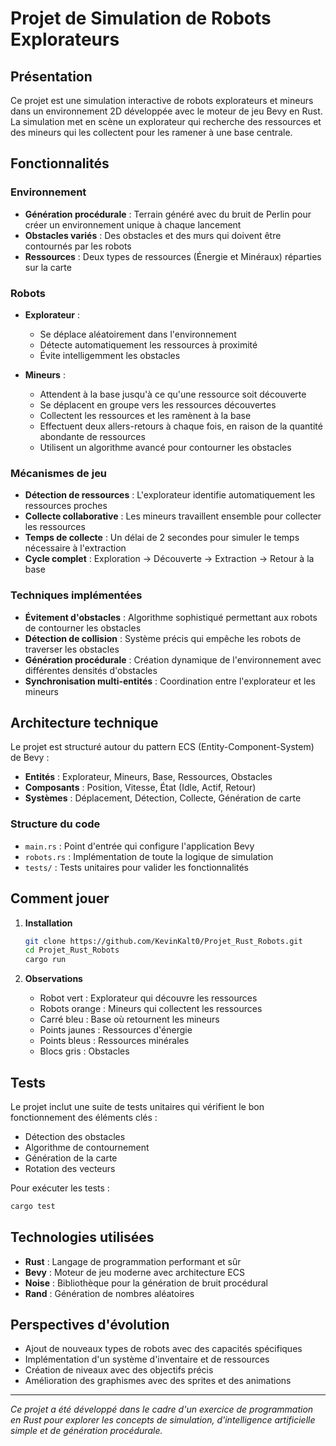 # Projet de Simulation de Robots Explorateurs

## Présentation

Ce projet est une simulation interactive de robots explorateurs et mineurs dans un environnement 2D développée avec le moteur de jeu Bevy en Rust. La simulation met en scène un explorateur qui recherche des ressources et des mineurs qui les collectent pour les ramener à une base centrale.

## Fonctionnalités

### Environnement
- **Génération procédurale** : Terrain généré avec du bruit de Perlin pour créer un environnement unique à chaque lancement
- **Obstacles variés** : Des obstacles et des murs qui doivent être contournés par les robots
- **Ressources** : Deux types de ressources (Énergie et Minéraux) réparties sur la carte

### Robots
- **Explorateur** :
  - Se déplace aléatoirement dans l'environnement
  - Détecte automatiquement les ressources à proximité
  - Évite intelligemment les obstacles
  
- **Mineurs** :
  - Attendent à la base jusqu'à ce qu'une ressource soit découverte
  - Se déplacent en groupe vers les ressources découvertes
  - Collectent les ressources et les ramènent à la base
  - Effectuent deux allers-retours à chaque fois, en raison de la quantité abondante de ressources
  - Utilisent un algorithme avancé pour contourner les obstacles

### Mécanismes de jeu
- **Détection de ressources** : L'explorateur identifie automatiquement les ressources proches
- **Collecte collaborative** : Les mineurs travaillent ensemble pour collecter les ressources
- **Temps de collecte** : Un délai de 2 secondes pour simuler le temps nécessaire à l'extraction
- **Cycle complet** : Exploration → Découverte → Extraction → Retour à la base

### Techniques implémentées
- **Évitement d'obstacles** : Algorithme sophistiqué permettant aux robots de contourner les obstacles
- **Détection de collision** : Système précis qui empêche les robots de traverser les obstacles
- **Génération procédurale** : Création dynamique de l'environnement avec différentes densités d'obstacles
- **Synchronisation multi-entités** : Coordination entre l'explorateur et les mineurs

## Architecture technique

Le projet est structuré autour du pattern ECS (Entity-Component-System) de Bevy :

- **Entités** : Explorateur, Mineurs, Base, Ressources, Obstacles
- **Composants** : Position, Vitesse, État (Idle, Actif, Retour)
- **Systèmes** : Déplacement, Détection, Collecte, Génération de carte

### Structure du code
- `main.rs` : Point d'entrée qui configure l'application Bevy
- `robots.rs` : Implémentation de toute la logique de simulation
- `tests/` : Tests unitaires pour valider les fonctionnalités

## Comment jouer

1. **Installation**
   ```bash
   git clone https://github.com/KevinKalt0/Projet_Rust_Robots.git
   cd Projet_Rust_Robots
   cargo run
   ```

2. **Observations**
   - Robot vert : Explorateur qui découvre les ressources
   - Robots orange : Mineurs qui collectent les ressources
   - Carré bleu : Base où retournent les mineurs
   - Points jaunes : Ressources d'énergie
   - Points bleus : Ressources minérales
   - Blocs gris : Obstacles

## Tests

Le projet inclut une suite de tests unitaires qui vérifient le bon fonctionnement des éléments clés :
- Détection des obstacles
- Algorithme de contournement
- Génération de la carte
- Rotation des vecteurs

Pour exécuter les tests :
```bash
cargo test
```

## Technologies utilisées

- **Rust** : Langage de programmation performant et sûr
- **Bevy** : Moteur de jeu moderne avec architecture ECS
- **Noise** : Bibliothèque pour la génération de bruit procédural
- **Rand** : Génération de nombres aléatoires

## Perspectives d'évolution

- Ajout de nouveaux types de robots avec des capacités spécifiques
- Implémentation d'un système d'inventaire et de ressources
- Création de niveaux avec des objectifs précis
- Amélioration des graphismes avec des sprites et des animations

---

*Ce projet a été développé dans le cadre d'un exercice de programmation en Rust pour explorer les concepts de simulation, d'intelligence artificielle simple et de génération procédurale.*

